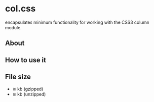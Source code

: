 # col.css

encapsulates minimum functionality for working with the CSS3 column module.

## About

## How to use it

## File size

- ≅ kb (gzipped)
- ≅ kb (unzipped)

